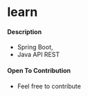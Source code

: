 # learn
#### Description
  +  Spring Boot, 
  +  Java API REST
#### Open To Contribution
  + Feel free to contribute
